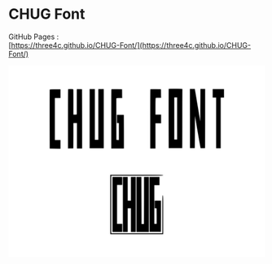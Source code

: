# CHUG Font

GitHub Pages :  
[https://three4c.github.io/CHUG-Font/](https://three4c.github.io/CHUG-Font/)

![CHUG-Font](CHUG-Font.jpg "CHUG-Font")
